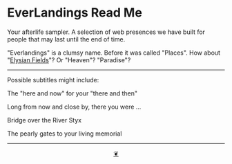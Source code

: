 # EverLandings Read Me

Your afterlife sampler. A selection of web presences we have built for people that may last until the end of time.

"Everlandings" is a clumsy name. Before it was called "Places". How about "[Elysian Fields]( https://en.wikipedia.org/wiki/Elysium )"? Or "Heaven"? "Paradise"?

***

Possible subtitles might include:

The "here and now" for your "there and then"

Long from now and close by, there you were ...

Bridge over the River Styx

The pearly gates to your living memorial

***

<center title="You have reached the end of the line" ><a title="Return to top" href="javascript:window.scrollTo(0,0);" class=aDingbat > ❦ </a></center>
